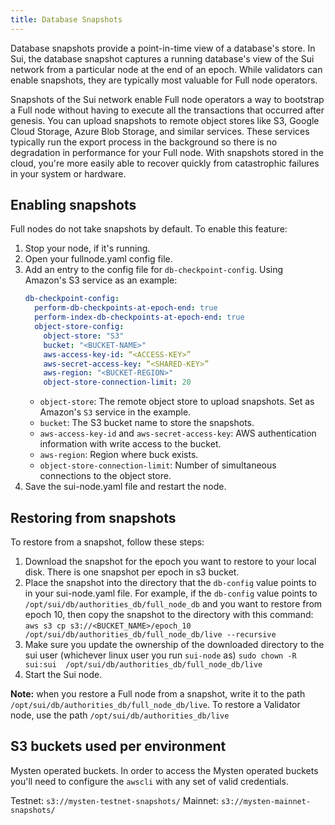 ```yaml
---
title: Database Snapshots
---
```


Database snapshots provide a point-in-time view of a database's store. In Sui, the database snapshot captures a running database's view of the Sui network from a particular node at the end of an epoch. While validators can enable snapshots, they are typically most valuable for Full node operators.

Snapshots of the Sui network enable Full node operators a way to bootstrap a Full node without having to execute all the transactions that occurred after genesis. You can upload snapshots to remote object stores like S3, Google Cloud Storage, Azure Blob Storage, and similar services. These services typically run the export process in the background so there is no degradation in performance for your Full node. With snapshots stored in the cloud, you're more easily able to recover quickly from catastrophic failures in your system or hardware.

## Enabling snapshots

Full nodes do not take snapshots by default. To enable this feature:

1. Stop your node, if it's running.
2. Open your fullnode.yaml config file.
3. Add an entry to the config file for `db-checkpoint-config`. Using Amazon's S3 service as an example:
   ```yaml
   db-checkpoint-config:
     perform-db-checkpoints-at-epoch-end: true
     perform-index-db-checkpoints-at-epoch-end: true
     object-store-config:
       object-store: "S3"
       bucket: "<BUCKET-NAME>"
       aws-access-key-id: “<ACCESS-KEY>”
       aws-secret-access-key: “<SHARED-KEY>”
       aws-region: "<BUCKET-REGION>"
       object-store-connection-limit: 20
   ```
   - `object-store`: The remote object store to upload snapshots. Set as Amazon's `S3` service in the example.
   - `bucket`: The S3 bucket name to store the snapshots.
   - `aws-access-key-id` and `aws-secret-access-key`: AWS authentication information with write access to the bucket.
   - `aws-region`: Region where buck exists.
   - `object-store-connection-limit`: Number of simultaneous connections to the object store.
4. Save the sui-node.yaml file and restart the node.

## Restoring from snapshots

To restore from a snapshot, follow these steps:

1. Download the snapshot for the epoch you want to restore to your local disk. There is one snapshot per epoch in s3 bucket.
1. Place the snapshot into the directory that the `db-config` value points to in your sui-node.yaml file. For example, if the `db-config` value points to `/opt/sui/db/authorities_db/full_node_db` and you want to restore from epoch 10, then copy the snapshot to the directory with this command:
   `aws s3 cp s3://<BUCKET_NAME>/epoch_10 /opt/sui/db/authorities_db/full_node_db/live --recursive`
1. Make sure you update the ownership of the downloaded directory to the sui user (whichever linux user you run `sui-node` as)
   `sudo chown -R sui:sui  /opt/sui/db/authorities_db/full_node_db/live`
1. Start the Sui node.

**Note:** when you restore a Full node from a snapshot, write it to the path `/opt/sui/db/authorities_db/full_node_db/live`. To restore a Validator node, use the path `/opt/sui/db/authorities_db/live`

## S3 buckets used per environment

Mysten operated buckets. In order to access the Mysten operated buckets you'll need to configure the `awscli` with any set of valid credentials.

Testnet: `s3://mysten-testnet-snapshots/`
Mainnet: `s3://mysten-mainnet-snapshots/`

